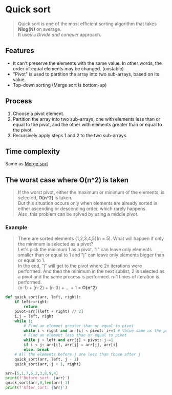 # Quick sort
>Quick sort is one of the most efficient sorting algorithm that takes **Nlog(N)** on average.<br>
>It uses a *Divide and conquer* approach.

## Features
- It can't preserve the elements with the same value. In other words, the order of equal elements may be changed. (unstable)
- "Pivot" is used to partition the array into two sub-arrays, based on its value.
- Top-down sorting (Merge sort is bottom-up)

## Process
1. Choose a pivot element.
2. Partition the array into two sub-arrays, one with elements less than or equal to the pivot, and the other with elements greater than or equal to the pivot.
3. Recursively apply steps 1 and 2 to the two sub-arrays.

## Time complexity
Same as [Merge sort](https://github.com/vacu9708/Algorithm/tree/main/Sorting%20algorithm/Merge%20sort)

## The worst case where O(n^2) is taken
>If the worst pivot, either the maximum or minimum of the elements, is selected, **O(n^2)** is taken.<br>
>But this situation occurs only when elements are already sorted in either ascending or descending order, which rarely happens.<br>
>Also, this problem can be solved by using a middle pivot.
### Example
>There are sorted elements {1,2,3,4,5}(n = 5). What will happen if only the minimum is selected as a pivot?<br>
>Let's pick the minimum 1 as a pivot. "i" can leave only elements smaller than or equal to 1 and "j" can leave only elements bigger than or equal to 1.<br>
>In the end, "j" will get to the pivot where 2n iterations were performed. And then the minimum in the next sublist, 2 is selected as a pivot and the same process is performed. n-1 times of iteration is performed.<br>
>(n-1) + (n-2) + (n-3) + ... + 1 = **O(n^2)**

~~~python
def quick_sort(arr, left, right):
    if left>=right:
        return
    pivot=arr[(left + right) // 2]
    i,j = left, right
    while 1:
        # Find an element greater than or equal to pivot
        while i < right and arr[i] < pivot: i+=1 # Value same as the pivot cannot be passed
        # Find an element less than or equal to pivot
        while j > left and arr[j] > pivot: j-=1
        if i < j: arr[i], arr[j] = arr[j], arr[i]
        else: break
    # All the elements before j are less than those after j
    quick_sort(arr, left, j - 1)
    quick_sort(arr, j + 1, right)

arr=[5,1,7,6,2,3,8,9,4]
print(f'Before sort: {arr}')
quick_sort(arr,0,len(arr)-1)
print(f'After sort: {arr}')
~~~
